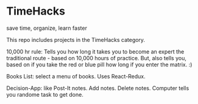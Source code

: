 # TimeHacks
save time, organize, learn faster

This repo includes projects in the TimeHacks category.

10,000 hr rule: Tells you how long it takes you to become an expert the traditional route - based on 10,000 hours of practice. But, also tells you, based on if you take the red or blue pill how long if you enter the matrix. :)

Books List: select a menu of books. Uses React-Redux.

Decision-App: like Post-It notes. Add notes. Delete notes. Computer tells you randome task to get done.
